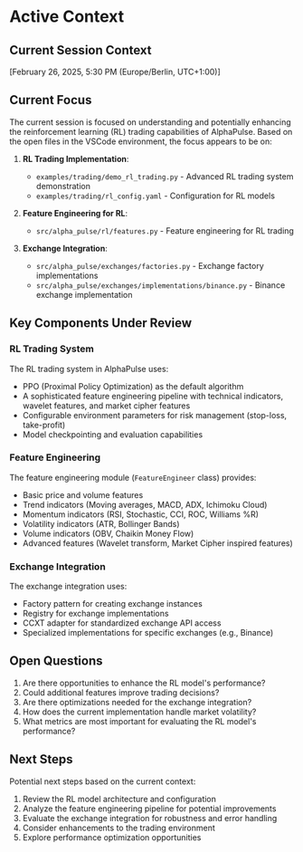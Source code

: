 # Active Context

## Current Session Context
[February 26, 2025, 5:30 PM (Europe/Berlin, UTC+1:00)]

## Current Focus

The current session is focused on understanding and potentially enhancing the reinforcement learning (RL) trading capabilities of AlphaPulse. Based on the open files in the VSCode environment, the focus appears to be on:

1. **RL Trading Implementation**: 
   - `examples/trading/demo_rl_trading.py` - Advanced RL trading system demonstration
   - `examples/trading/rl_config.yaml` - Configuration for RL models

2. **Feature Engineering for RL**:
   - `src/alpha_pulse/rl/features.py` - Feature engineering for RL trading

3. **Exchange Integration**:
   - `src/alpha_pulse/exchanges/factories.py` - Exchange factory implementations
   - `src/alpha_pulse/exchanges/implementations/binance.py` - Binance exchange implementation

## Key Components Under Review

### RL Trading System
The RL trading system in AlphaPulse uses:
- PPO (Proximal Policy Optimization) as the default algorithm
- A sophisticated feature engineering pipeline with technical indicators, wavelet features, and market cipher features
- Configurable environment parameters for risk management (stop-loss, take-profit)
- Model checkpointing and evaluation capabilities

### Feature Engineering
The feature engineering module (`FeatureEngineer` class) provides:
- Basic price and volume features
- Trend indicators (Moving averages, MACD, ADX, Ichimoku Cloud)
- Momentum indicators (RSI, Stochastic, CCI, ROC, Williams %R)
- Volatility indicators (ATR, Bollinger Bands)
- Volume indicators (OBV, Chaikin Money Flow)
- Advanced features (Wavelet transform, Market Cipher inspired features)

### Exchange Integration
The exchange integration uses:
- Factory pattern for creating exchange instances
- Registry for exchange implementations
- CCXT adapter for standardized exchange API access
- Specialized implementations for specific exchanges (e.g., Binance)

## Open Questions

1. Are there opportunities to enhance the RL model's performance?
2. Could additional features improve trading decisions?
3. Are there optimizations needed for the exchange integration?
4. How does the current implementation handle market volatility?
5. What metrics are most important for evaluating the RL model's performance?

## Next Steps

Potential next steps based on the current context:
1. Review the RL model architecture and configuration
2. Analyze the feature engineering pipeline for potential improvements
3. Evaluate the exchange integration for robustness and error handling
4. Consider enhancements to the trading environment
5. Explore performance optimization opportunities